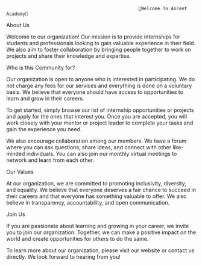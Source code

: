                                                     🎉Welcome To Ascent Academy🎉


About Us

Welcome to our organization! Our mission is to provide internships for students and professionals looking to gain valuable experience in their field. We also aim to foster collaboration by bringing people together to work on projects and share their knowledge and expertise.

Who is this Community for?

Our organization is open to anyone who is interested in participating. We do not charge any fees for our services and everything is done on a voluntary basis. We believe that everyone should have access to opportunities to learn and grow in their careers.

To get started, simply browse our list of internship opportunities or projects and apply for the ones that interest you. Once you are accepted, you will work closely with your mentor or project leader to complete your tasks and gain the experience you need.

We also encourage collaboration among our members. We have a forum where you can ask questions, share ideas, and connect with other like-minded individuals. You can also join our monthly virtual meetings to network and learn from each other.

Our Values

At our organization, we are committed to promoting inclusivity, diversity, and equality. We believe that everyone deserves a fair chance to succeed in their careers and that everyone has something valuable to offer. We also believe in transparency, accountability, and open communication.

Join Us

If you are passionate about learning and growing in your career, we invite you to join our organization. Together, we can make a positive impact on the world and create opportunities for others to do the same.

To learn more about our organization, please visit our website or contact us directly. We look forward to hearing from you!
